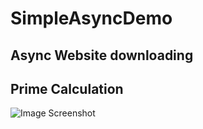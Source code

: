 # SimpleAsyncDemo

## Async Website downloading

## Prime Calculation 
![Image Screenshot](/screenshot.png)
